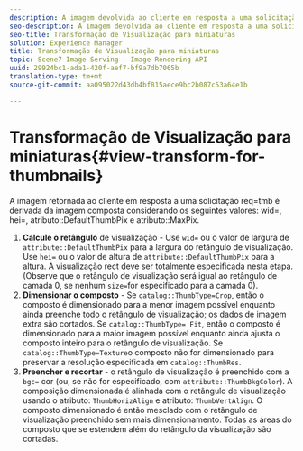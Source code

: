 ```yaml
---
description: A imagem devolvida ao cliente em resposta a uma solicitação req=tmb é derivada da imagem composta considerando os seguintes valores wid=, hei=, atributo DefaultThumbPix e atributo MaxPix.
seo-description: A imagem devolvida ao cliente em resposta a uma solicitação req=tmb é derivada da imagem composta considerando os seguintes valores wid=, hei=, atributo DefaultThumbPix e atributo MaxPix.
seo-title: Transformação de Visualização para miniaturas
solution: Experience Manager
title: Transformação de Visualização para miniaturas
topic: Scene7 Image Serving - Image Rendering API
uuid: 29924bc1-ada1-420f-aef7-bf9a7db7065b
translation-type: tm+mt
source-git-commit: aa095022d43db4bf815aece9bc2b087c53a64e1b

---
```



# Transformação de Visualização para miniaturas{#view-transform-for-thumbnails}

A imagem retornada ao cliente em resposta a uma solicitação req=tmb é derivada da imagem composta considerando os seguintes valores: wid=, hei=, atributo::DefaultThumbPix e atributo::MaxPix.

1. **Calcule o retângulo** de visualização - Use `wid=` ou o valor de largura de `attribute::DefaultThumbPix` para a largura do retângulo de visualização. Use `hei=` ou o valor de altura de `attribute::DefaultThumbPix` para a altura. A visualização rect deve ser totalmente especificada nesta etapa. (Observe que o retângulo de visualização será igual ao retângulo de camada 0, se nenhum `size=`for especificado para a camada 0).
1. **Dimensionar o composto** - Se `catalog::ThumbType=Crop`, então o composto é dimensionado para a menor imagem possível enquanto ainda preenche todo o retângulo de visualização; os dados de imagem extra são cortados. Se `catalog::ThumbType= Fit`, então o composto é dimensionado para a maior imagem possível enquanto ainda ajusta o composto inteiro para o retângulo de visualização. Se `catalog::ThumbType=Texture`o composto não for dimensionado para preservar a resolução especificada em `catalog::ThumbRes`.
1. **Preencher e recortar** - o retângulo de visualização é preenchido com a `bgc=` cor (ou, se não for especificado, com `attribute::ThumbBkgColor`). A composição dimensionada é alinhada com o retângulo de visualização usando o atributo: `ThumbHorizAlign` e atributo: `ThumbVertAlign`. O composto dimensionado é então mesclado com o retângulo de visualização preenchido sem mais dimensionamento. Todas as áreas do composto que se estendem além do retângulo da visualização são cortadas.

